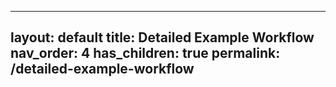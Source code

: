 ---
layout: default
title: Detailed Example Workflow
nav_order: 4
has_children: true
permalink: /detailed-example-workflow
--